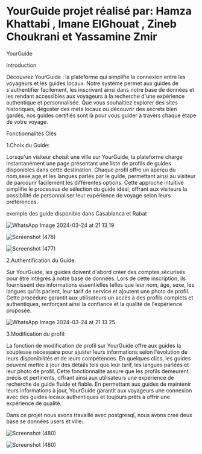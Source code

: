# YourGuide projet réalisé par: Hamza Khattabi , Imane ElGhouat , Zineb Choukrani et Yassamine Zmir

YourGuide

Introduction

Découvrez YourGuide : la plateforme qui simplifie la connexion entre les voyageurs et les guides locaux. Notre système permet aux guides de s'authentifier facilement, les inscrivant ainsi dans notre base de données et les rendant accessibles aux voyageurs à la recherche d'une expérience authentique et personnalisée. Que vous souhaitiez explorer des sites historiques, déguster des mets locaux ou découvrir des secrets bien gardés, nos guides certifiés sont là pour vous guider à travers chaque étape de votre voyage.


Fonctionnalités Clés

1.Choix du Guide: 

Lorsqu'un visiteur choisit une ville sur YourGuide, la plateforme charge instantanément une page présentant une liste de profils de guides disponibles dans cette destination. Chaque profil offre un aperçu du nom,sexe,age,et les langues parlés par le guide, permettant ainsi au visiteur de parcourir facilement les différentes options.
Cette approche intuitive simplifie le processus de sélection du guide idéal, offrant aux visiteurs la possibilité de personnaliser leur expérience de voyage selon leurs préférences.

exemple des guide disponible dans Casablanca et Rabat

![WhatsApp Image 2024-03-24 at 21 13 19](https://github.com/m-elhamlaoui/YourGuide/assets/113773004/502c1a9d-89bb-426e-bcbe-b4bde1be5f01)


![Screenshot (478)](https://github.com/m-elhamlaoui/YourGuide/assets/113773004/9835a18b-55be-4d8e-b648-608689c0e177)


![Screenshot (477)](https://github.com/m-elhamlaoui/YourGuide/assets/113773004/0ac5dcb4-dcdd-4426-a9ab-9e24d9701d7d)



2.Authentification du Guide:

Sur YourGuide, les guides doivent d'abord créer des comptes sécurisés pour être intégrés à notre base de données. Lors de cette inscription, ils fournissent des informations essentielles telles que leur nom, âge, sexe, les langues qu'ils parlent, leur tarif de service et ajoutent une photo de profil. Cette procédure garantit aux utilisateurs un accès à des profils complets et authentiques, renforçant ainsi la confiance et la qualité de l'expérience proposée.

![WhatsApp Image 2024-03-24 at 21 13 25](https://github.com/m-elhamlaoui/YourGuide/assets/113773004/18ed5752-a141-4042-84d7-c02e78b20537)


3.Modification du profil: 

La fonction de modification de profil sur YourGuide offre aux guides la souplesse nécessaire pour ajuster leurs informations selon l'évolution de leurs disponibilités et de leurs compétences. En quelques clics, les guides peuvent mettre à jour des détails tels que leur tarif, les langues parlées et leur photo de profil. Cette fonctionnalité assure que les profils demeurent précis et pertinents, offrant ainsi aux utilisateurs une expérience de recherche de guide fluide et fiable. En permettant aux guides de maintenir leurs informations à jour, YourGuide garantit aux voyageurs une connexion avec des guides locaux authentiques et toujours prêts à offrir une expérience de qualité.



Dans ce projet nous avons travaillé avec postgresql, nous avons creé deux base se données users et ville:


![Screenshot (480)](https://github.com/m-elhamlaoui/YourGuide/assets/113773004/8ed5cc09-710b-46fc-97e6-1ed869eb7f6d)

![Screenshot (480)](https://github.com/m-elhamlaoui/YourGuide/assets/113773004/46765b02-c58c-421c-b87f-0a6055c2835b)

